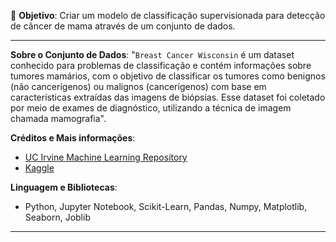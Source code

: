 📌 **Objetivo**: 
Criar um modelo de classificação supervisionada para detecção de câncer de mama através de um conjunto de dados.  

---

**Sobre o Conjunto de Dados**: "`Breast Cancer Wisconsin` é um dataset conhecido para problemas de classificação e contém informações sobre tumores mamários, com o objetivo de classificar os tumores como benignos (não cancerígenos) ou malignos (cancerígenos) com base em características extraídas das imagens de biópsias. Esse dataset foi coletado por meio de exames de diagnóstico, utilizando a técnica de imagem chamada mamografia".


**Créditos e Mais informações**: 


*  [UC Irvine Machine Learning Repository](https://archive.ics.uci.edu/dataset/17/breast+cancer+wisconsin+diagnostic)
*  [Kaggle](https://www.kaggle.com/datasets/uciml/breast-cancer-wisconsin-data)

**Linguagem e Bibliotecas**:

* Python, Jupyter Notebook, Scikit-Learn, Pandas, Numpy, Matplotlib, Seaborn, Joblib
  
---
